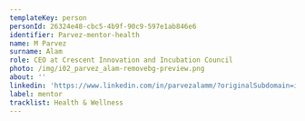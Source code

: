 ```yaml
---
templateKey: person
personId: 26324e48-cbc5-4b9f-90c9-597e1ab846e6
identifier: Parvez-mentor-health
name: M Parvez
surname: Alam
role: CEO at Crescent Innovation and Incubation Council
photo: /img/i02_parvez_alam-removebg-preview.png
about: ''
linkedin: 'https://www.linkedin.com/in/parvezalamm/?originalSubdomain=in'
label: mentor
tracklist: Health & Wellness
---
```


